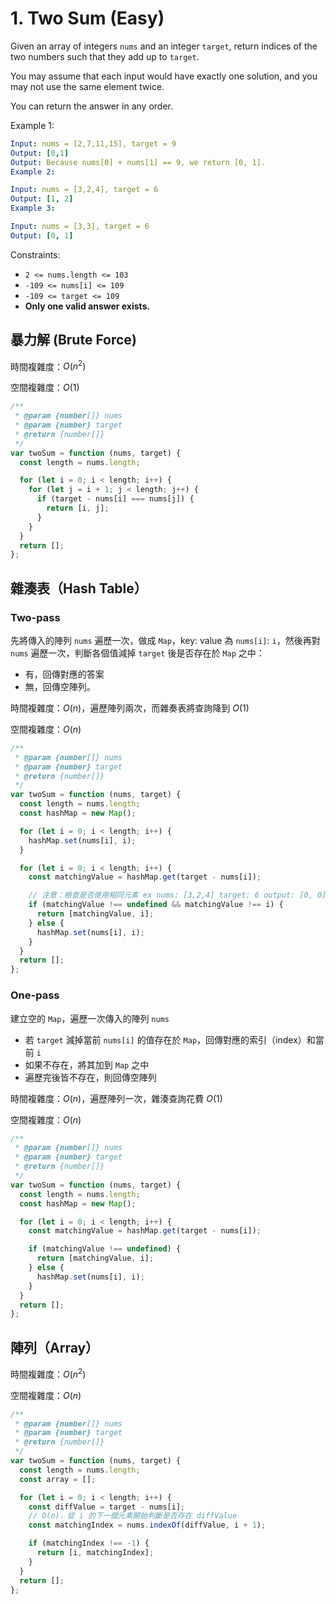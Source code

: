 # 1. Two Sum (Easy)

Given an array of integers `nums` and an integer `target`, return indices of the two numbers such that they add up to `target`.

You may assume that each input would have exactly one solution, and you may not use the same element twice.

You can return the answer in any order.

Example 1:

```yml
Input: nums = [2,7,11,15], target = 9
Output: [0,1]
Output: Because nums[0] + nums[1] == 9, we return [0, 1].
Example 2:
```

```yml
Input: nums = [3,2,4], target = 6
Output: [1, 2]
Example 3:
```

```yml
Input: nums = [3,3], target = 6
Output: [0, 1]
```

Constraints:

- `2 <= nums.length <= 103`
- `-109 <= nums[i] <= 109`
- `-109 <= target <= 109`
- **Only one valid answer exists.**

## **暴力解 (Brute Force)**

時間複雜度：$O(n^2)$

空間複雜度：$O(1)$

```js
/**
 * @param {number[]} nums
 * @param {number} target
 * @return {number[]}
 */
var twoSum = function (nums, target) {
  const length = nums.length;

  for (let i = 0; i < length; i++) {
    for (let j = i + 1; j < length; j++) {
      if (target - nums[i] === nums[j]) {
        return [i, j];
      }
    }
  }
  return [];
};
```

## **雜湊表（Hash Table）**

### **Two-pass**

先將傳入的陣列 `nums` 遍歷一次，做成 `Map`，key: value 為 `nums[i]`: `i`，然後再對 `nums` 遍歷一次，判斷各個值減掉 `target` 後是否存在於 `Map` 之中：

- 有，回傳對應的答案
- 無，回傳空陣列。

時間複雜度：$O(n)$，遍歷陣列兩次，而雜奏表將查詢降到 $O(1)$

空間複雜度：$O(n)$

```js
/**
 * @param {number[]} nums
 * @param {number} target
 * @return {number[]}
 */
var twoSum = function (nums, target) {
  const length = nums.length;
  const hashMap = new Map();

  for (let i = 0; i < length; i++) {
    hashMap.set(nums[i], i);
  }

  for (let i = 0; i < length; i++) {
    const matchingValue = hashMap.get(target - nums[i]);

    // 注意：檢查是否使用相同元素 ex nums: [3,2,4] target: 6 output: [0, 0]
    if (matchingValue !== undefined && matchingValue !== i) {
      return [matchingValue, i];
    } else {
      hashMap.set(nums[i], i);
    }
  }
  return [];
};
```

### **One-pass**

建立空的 `Map`，遍歷一次傳入的陣列 `nums`

- 若 `target` 減掉當前 `nums[i]` 的值存在於 `Map`，回傳對應的索引（index）和當前 `i`
- 如果不存在，將其加到 `Map` 之中
- 遍歷完後皆不存在，則回傳空陣列

時間複雜度：$O(n)$，遍歷陣列一次，雜湊查詢花費 $O(1)$

空間複雜度：$O(n)$

```js
/**
 * @param {number[]} nums
 * @param {number} target
 * @return {number[]}
 */
var twoSum = function (nums, target) {
  const length = nums.length;
  const hashMap = new Map();

  for (let i = 0; i < length; i++) {
    const matchingValue = hashMap.get(target - nums[i]);

    if (matchingValue !== undefined) {
      return [matchingValue, i];
    } else {
      hashMap.set(nums[i], i);
    }
  }
  return [];
};
```

## **陣列（Array）**

時間複雜度：$O(n ^ 2)$

空間複雜度：$O(n)$

```js
/**
 * @param {number[]} nums
 * @param {number} target
 * @return {number[]}
 */
var twoSum = function (nums, target) {
  const length = nums.length;
  const array = [];

  for (let i = 0; i < length; i++) {
    const diffValue = target - nums[i];
    // O(n)，從 i 的下一個元素開始判斷是否存在 diffValue
    const matchingIndex = nums.indexOf(diffValue, i + 1);

    if (matchingIndex !== -1) {
      return [i, matchingIndex];
    }
  }
  return [];
};
```
